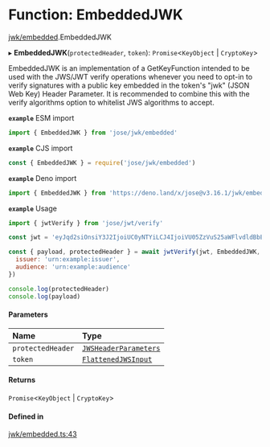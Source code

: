 # Function: EmbeddedJWK

[jwk/embedded](../modules/jwk_embedded.md).EmbeddedJWK

▸ **EmbeddedJWK**(`protectedHeader`, `token`): `Promise`<`KeyObject` \| `CryptoKey`\>

EmbeddedJWK is an implementation of a GetKeyFunction intended to be used with the
JWS/JWT verify operations whenever you need to opt-in to verify signatures with
a public key embedded in the token's "jwk" (JSON Web Key) Header Parameter.
It is recommended to combine this with the verify algorithms option to whitelist
JWS algorithms to accept.

**`example`** ESM import
```js
import { EmbeddedJWK } from 'jose/jwk/embedded'
```

**`example`** CJS import
```js
const { EmbeddedJWK } = require('jose/jwk/embedded')
```

**`example`** Deno import
```js
import { EmbeddedJWK } from 'https://deno.land/x/jose@v3.16.1/jwk/embedded.ts'
```

**`example`** Usage
```js
import { jwtVerify } from 'jose/jwt/verify'

const jwt = 'eyJqd2siOnsiY3J2IjoiUC0yNTYiLCJ4IjoiVU05ZzVuS25aWFlvdldBbE03NmNMejl2VG96UmpfX0NIVV9kT2wtZ09vRSIsInkiOiJkczhhZVF3MWwyY0RDQTdiQ2tPTnZ3REtwWEFidFhqdnFDbGVZSDhXc19VIiwia3R5IjoiRUMifSwiYWxnIjoiRVMyNTYifQ.eyJpc3MiOiJ1cm46ZXhhbXBsZTppc3N1ZXIiLCJhdWQiOiJ1cm46ZXhhbXBsZTphdWRpZW5jZSIsImlhdCI6MTYwNDU4MDc5NH0.60boak3_dErnW47ZPty1C0nrjeVq86EN_eK0GOq6K8w2OA0thKoBxFK4j-NuU9yZ_A9UKGxPT_G87DladBaV9g'

const { payload, protectedHeader } = await jwtVerify(jwt, EmbeddedJWK, {
  issuer: 'urn:example:issuer',
  audience: 'urn:example:audience'
})

console.log(protectedHeader)
console.log(payload)
```

#### Parameters

| Name | Type |
| :------ | :------ |
| `protectedHeader` | [`JWSHeaderParameters`](../interfaces/types.JWSHeaderParameters.md) |
| `token` | [`FlattenedJWSInput`](../interfaces/types.FlattenedJWSInput.md) |

#### Returns

`Promise`<`KeyObject` \| `CryptoKey`\>

#### Defined in

[jwk/embedded.ts:43](https://github.com/panva/jose/blob/v3.16.1/src/jwk/embedded.ts#L43)

